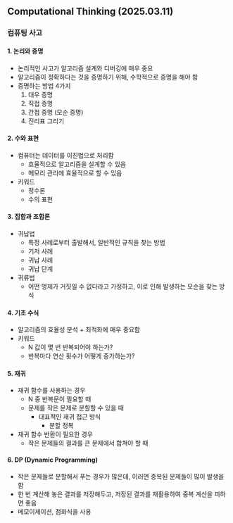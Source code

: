 ## Computational Thinking (2025.03.11)

### 컴퓨팅 사고

#### 1. 논리와 증명

- 논리적인 사고가 알고리즘 설계와 디버깅에 매우 중요
- 알고리즘이 정확하다는 것을 증명하기 위해, 수학적으로 증명을 해야 함
- 증명하는 방법 4가지
    1. 대우 증명
    2. 직접 증명
    3. 간접 증명 (모순 증명)
    4. 진리표 그리기

#### 2. 수와 표현

- 컴퓨터는 데이터를 이진법으로 처리함
    - 효율적으로 알고리즘을 설계할 수 있음
    - 메모리 관리에 효율적으로 할 수 있음
- 키워드
    - 정수론
    - 수의 표현

#### 3. 집합과 조합론

- 귀납법
    - 특정 사례로부터 출발해서, 일반적인 규칙을 찾는 방법
    - 기저 사례
    - 귀납 사례
    - 귀납 단계
- 귀류법
    - 어떤 명제가 거짓일 수 없다라고 가정하고, 이로 인해 발생하는 모순을 찾는 방식

#### 4. 기초 수식

- 알고리즘의 효율성 분석 + 최적화에 매우 중요함
- 키워드
    - N 값이 몇 번 반복되어야 하는가?
    - 반복마다 연산 횟수가 어떻게 증가하는가?

#### 5. 재귀

- 재귀 함수를 사용하는 경우
    - N 중 반복문이 필요할 때
    - 문제를 작은 문제로 분할할 수 있을 때
        - 대표적인 재귀 접근 방식
            - 분할 정복
- 재귀 함수 반환이 필요한 경우
    - 작은 문제들의 결과를 큰 문제에서 합쳐야 할 때

#### 6. DP (Dynamic Programming)

- 작은 문제들로 분할해서 푸는 경우가 많은데, 이러면 중복된 문제들이 많이 발생을 함
- 한 번 계산해 놓은 결과를 저장해두고, 저장된 결과를 재활용하여 중복 계산을 피하면 좋음
- 메모이제이션, 점화식을 사용